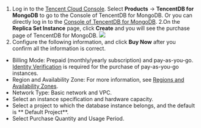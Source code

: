 
1. Log in to the [Tencent Cloud Console](https://console.cloud.tencent.com/). Select **Products** -> **TencentDB for MongoDB** to go to the Console of TencentDB for MongoDB. Or you can directly log in to the [Console of TencentDB for MongoDB](https://console.cloud.tencent.com/mongodb).
2.On the **Replica Set Instance** page, click **Create** and you will see the purchase page of TencentDB for MongoDB.
![](https://main.qcloudimg.com/raw/8f1019631506ca63f9d5ea183a189eeb.png)
3. Configure the following information, and click **Buy Now** after you confirm all the information is correct.
- Billing Mode: Prepaid (monthly/yearly subscription) and pay-as-you-go. [Identity Verification](https://cloud.tencent.com/document/product/378/3629) is required for the purchase of pay-as-you-go instances.
- Region and Availability Zone: For more information, see [Regions and Availability Zones](https://cloud.tencent.com/document/product/240/3637).
- Network Type: Basic network and VPC.
- Select an instance specification and hardware capacity.
- Select a project to which the database instance belongs, and the default is ** Default Project**.
- Select Purchase Quantity and Usage Period.
